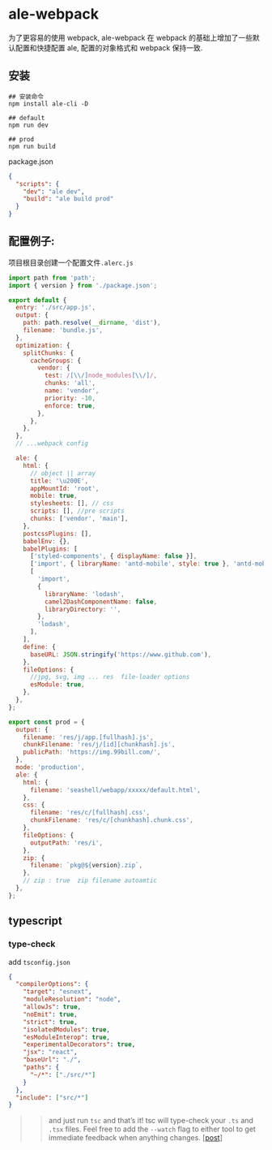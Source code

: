 # ale-webpack

为了更容易的使用 webpack, ale-webpack 在 webpack 的基础上增加了一些默认配置和快捷配置 ale, 配置的对象格式和 webpack 保持一致.

## 安装

```
## 安装命令
npm install ale-cli -D

## default
npm run dev

## prod
npm run build

```

package.json

```json
{
  "scripts": {
    "dev": "ale dev",
    "build": "ale build prod"
  }
}
```

## 配置例子:

项目根目录创建一个配置文件`.alerc.js`

```javascript
import path from 'path';
import { version } from './package.json';

export default {
  entry: './src/app.js',
  output: {
    path: path.resolve(__dirname, 'dist'),
    filename: 'bundle.js',
  },
  optimization: {
    splitChunks: {
      cacheGroups: {
        vendor: {
          test: /[\\/]node_modules[\\/]/,
          chunks: 'all',
          name: 'vendor',
          priority: -10,
          enforce: true,
        },
      },
    },
  },
  // ...webpack config

  ale: {
    html: {
      // object || array
      title: '\u200E',
      appMountId: 'root',
      mobile: true,
      stylesheets: [], // css
      scripts: [], //pre scripts
      chunks: ['vendor', 'main'],
    },
    postcssPlugins: [],
    babelEnv: {},
    babelPlugins: [
      ['styled-components', { displayName: false }],
      ['import', { libraryName: 'antd-mobile', style: true }, 'antd-mobile'],
      [
        'import',
        {
          libraryName: 'lodash',
          camel2DashComponentName: false,
          libraryDirectory: '',
        },
        'lodash',
      ],
    ],
    define: {
      baseURL: JSON.stringify('https://www.github.com'),
    },
    fileOptions: {
      //jpg, svg, img ... res  file-loader options
      esModule: true,
    },
  },
};

export const prod = {
  output: {
    filename: 'res/j/app.[fullhash].js',
    chunkFilename: 'res/j/[id][chunkhash].js',
    publicPath: 'https://img.99bill.com/',
  },
  mode: 'production',
  ale: {
    html: {
      filename: 'seashell/webapp/xxxxx/default.html',
    },
    css: {
      filename: 'res/c/[fullhash].css',
      chunkFilename: 'res/c/[chunkhash].chunk.css',
    },
    fileOptions: {
      outputPath: 'res/i',
    },
    zip: {
      filename: `pkg@${version}.zip`,
    },
    // zip : true  zip filename autoamtic
  },
};
```

## typescript

### type-check

add `tsconfig.json`

```json
{
  "compilerOptions": {
    "target": "esnext",
    "moduleResolution": "node",
    "allowJs": true,
    "noEmit": true,
    "strict": true,
    "isolatedModules": true,
    "esModuleInterop": true,
    "experimentalDecorators": true,
    "jsx": "react",
    "baseUrl": "./",
    "paths": {
      "~/*": ["./src/*"]
    }
  },
  "include": ["src/*"]
}
```

> > and just run `tsc` and that’s it! tsc will type-check your `.ts` and `.tsx` files.
> > Feel free to add the `--watch` flag to either tool to get immediate feedback when anything changes. [[post](https://devblogs.microsoft.com/typescript/typescript-and-babel-7/)]
